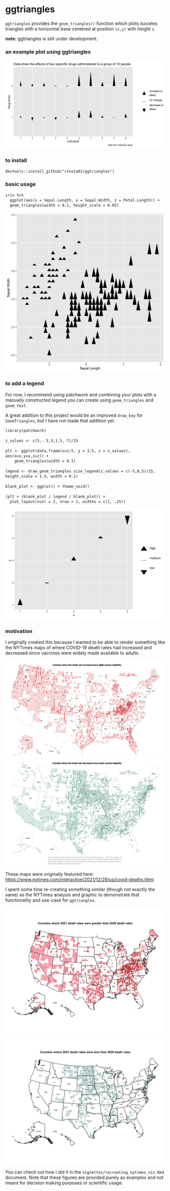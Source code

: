 # ggtriangles

`ggtriangles` provides the `geom_triangles()` function which plots isoceles
triangles with a horizontal base centered at position `(x,y)` with height `z`.

**note:** ggtriangles is still under development.

### an example plot using ggtriangles

![an example of a plot using geom_triangles that shows the results of a sleep study and whether drug 1 or 2 increased participants' sleep hours](img/sleep.png)


### to install

    devtools::install_github("ctesta01/ggtriangles")


### basic usage

    iris %>%
      ggplot(aes(x = Sepal.Length, y = Sepal.Width, z = Petal.Length)) +
      geom_triangles(width = 0.1, height_scale = 0.05)
      
![a scatterplot of triangles with varying heights showing the Sepal Length, Sepal width, and petal length on the x and y axes and by the height of the triangles](img/basic.png)

### to add a legend

For now, I recommend using patchwork and combining your plots with a manually
constructed legend you can create using `geom_triangles` and `geom_text`.

A great addition to this project would be an improved `draw_key` for
`GeomTriangles`, but I have not made that addition yet.

    library(patchwork)

    z_values <- c(5,-.5,3,1.5,-7)/15

    plt <- ggplot(data.frame(x=1:5, y = 1:5, z = z_values), aes(x=x,y=y,z=z)) +
        geom_triangles(width = 0.1)

    legend <- draw_geom_triangles_size_legend(z_values = c(-5,0,5)/15, height_scale = 1.5, width = 0.1)

    blank_plot <- ggplot() + theme_void()

    (plt + (blank_plot / legend / blank_plot)) +
      plot_layout(ncol = 2, nrow = 1, widths = c(1, .25))


![plot showing triangles on the diagonal with a legend showing an upward triangle labeled 'high' a horizontal dash for 'medium' and a down arrow for 'low'](img/basic_with_legend.png)


### motivation

I originally created this because I wanted to be able to render something like
the NYTimes maps of where COVID-19 death rates had increased and decreased since
vaccines were widely made available to adults.

![nyt map of where covid death rates increased since vaccines became available](img/nyt_increased_orig.png)
![nyt map of where covid death rates decreased since vaccines became available](img/nyt_decreased_orig.png)

These maps were originally featured here: <https://www.nytimes.com/interactive/2021/12/28/us/covid-deaths.html> 

I spent some time re-creating something similar (though not exactly the
same) as the NYTimes analysis and graphic to demonstrate that functionality and
use-case for `ggtriangles`.

![](img/nyt_increased_counties.png)
![](img/nyt_decreased_counties.png)

You can check out how I did it in the `vignettes/recreating_nytimes_viz.Rmd`
document. Note that these figures are provided purely as examples and not meant
for decision making purposes or scientific usage. 
